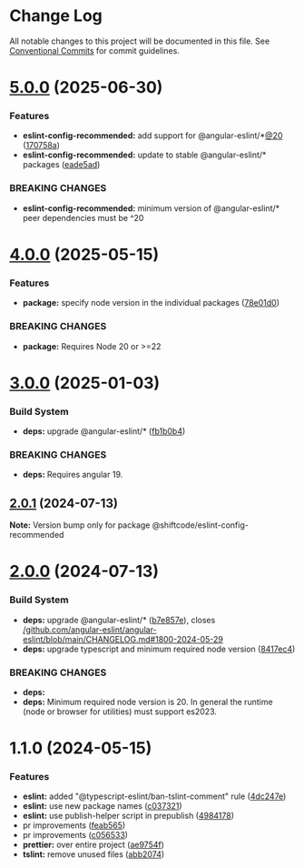 # Change Log

All notable changes to this project will be documented in this file.
See [Conventional Commits](https://conventionalcommits.org) for commit guidelines.

# [5.0.0](https://github.com/shiftcode/sc-commons-public/compare/@shiftcode/eslint-config-recommended@4.0.0...@shiftcode/eslint-config-recommended@5.0.0) (2025-06-30)

### Features

- **eslint-config-recommended:** add support for @angular-eslint/\*[@20](https://github.com/20) ([170758a](https://github.com/shiftcode/sc-commons-public/commit/170758a1b030832cbf64f3536f62a783af5cf622))
- **eslint-config-recommended:** update to stable @angular-eslint/\* packages ([eade5ad](https://github.com/shiftcode/sc-commons-public/commit/eade5adc383aa04b014a55fe405dfc412e78695c))

### BREAKING CHANGES

- **eslint-config-recommended:** minimum version of @angular-eslint/\* peer dependencies must be ^20

# [4.0.0](https://github.com/shiftcode/sc-commons-public/compare/@shiftcode/eslint-config-recommended@3.0.0...@shiftcode/eslint-config-recommended@4.0.0) (2025-05-15)

### Features

- **package:** specify node version in the individual packages ([78e01d0](https://github.com/shiftcode/sc-commons-public/commit/78e01d0be016e22584a17e7c021cc1b4408c4d1f))

### BREAKING CHANGES

- **package:** Requires Node 20 or >=22

# [3.0.0](https://github.com/shiftcode/sc-commons-public/compare/@shiftcode/eslint-config-recommended@2.0.1...@shiftcode/eslint-config-recommended@3.0.0) (2025-01-03)

### Build System

- **deps:** upgrade @angular-eslint/\* ([fb1b0b4](https://github.com/shiftcode/sc-commons-public/commit/fb1b0b4161aaf9e23345ed543f598a5a4a79f7ba))

### BREAKING CHANGES

- **deps:** Requires angular 19.

## [2.0.1](https://github.com/shiftcode/sc-commons-public/compare/@shiftcode/eslint-config-recommended@2.0.0...@shiftcode/eslint-config-recommended@2.0.1) (2024-07-13)

**Note:** Version bump only for package @shiftcode/eslint-config-recommended

# [2.0.0](https://github.com/shiftcode/sc-commons-public/compare/@shiftcode/eslint-config-recommended@1.1.0...@shiftcode/eslint-config-recommended@2.0.0) (2024-07-13)

### Build System

- **deps:** upgrade @angular-eslint/\* ([b7e857e](https://github.com/shiftcode/sc-commons-public/commit/b7e857efe54d49e759d1ad15a69c7ac0fbd7af30)), closes [/github.com/angular-eslint/angular-eslint/blob/main/CHANGELOG.md#1800-2024-05-29](https://github.com//github.com/angular-eslint/angular-eslint/blob/main/CHANGELOG.md/issues/1800-2024-05-29)
- **deps:** upgrade typescript and minimum required node version ([8417ec4](https://github.com/shiftcode/sc-commons-public/commit/8417ec403de6f33fa50caa96692a29c32c186b0e))

### BREAKING CHANGES

- **deps:**
- **deps:** Minimum required node version is 20. In general the runtime (node or browser for utilities) must support es2023.

# 1.1.0 (2024-05-15)

### Features

- **eslint:** added "@typescript-eslint/ban-tslint-comment" rule ([4dc247e](https://github.com/shiftcode/sc-commons-public/commit/4dc247ef980dd8aed8546cab7711818c34c46e4e))
- **eslint:** use new package names ([c037321](https://github.com/shiftcode/sc-commons-public/commit/c037321a5a97cdd66a1d88cf7a482a80116da859))
- **eslint:** use publish-helper script in prepublish ([4984178](https://github.com/shiftcode/sc-commons-public/commit/498417879386b4d1a7a5dcb83995576d270b077a))
- pr improvements ([feab565](https://github.com/shiftcode/sc-commons-public/commit/feab5657bb50fb8a60036b512746e14c51c6aa6a))
- pr improvements ([c056533](https://github.com/shiftcode/sc-commons-public/commit/c056533dae11df88204a3b8c0a9d9ae7bf0c942c))
- **prettier:** over entire project ([ae9754f](https://github.com/shiftcode/sc-commons-public/commit/ae9754fa1267c6f481ef727ba2a8d7dcc0d98f1e))
- **tslint:** remove unused files ([abb2074](https://github.com/shiftcode/sc-commons-public/commit/abb2074c05b363ecff51473eff1a9feacfb534cc))
